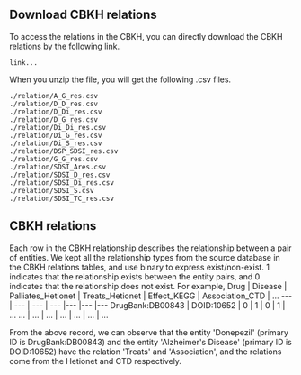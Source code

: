 ## Download CBKH relations
To access the relations in the CBKH, you can directly download the CBKH relations by the following link.
```
link...
```

When you unzip the file, you will get the following .csv files.
```
./relation/A_G_res.csv
./relation/D_D_res.csv
./relation/D_Di_res.csv
./relation/D_G_res.csv
./relation/Di_Di_res.csv
./relation/Di_G_res.csv
./relation/Di_S_res.csv
./relation/DSP_SDSI_res.csv
./relation/G_G_res.csv
./relation/SDSI_Ares.csv
./relation/SDSI_D_res.csv
./relation/SDSI_Di_res.csv
./relation/SDSI_S.csv
./relation/SDSI_TC_res.csv
```

## CBKH relations
Each row in the CBKH relationship describes the relationship between a pair of entities. We kept all the relationship types from the source database in the CBKH relations tables, and use binary to express exist/non-exist. 1 indicates that the relationship exists between the entity pairs, and 0 indicates that the relationship does not exist. For example,
Drug | Disease | Palliates_Hetionet | Treats_Hetionet | Effect_KEGG | Association_CTD | ... 
--- | --- | --- | --- |--- |--- |--- 
DrugBank:DB00843 | DOID:10652 | 0 | 1 | 0 | 1 | ...
... | ... | ... | ... | ... | ... | ... 

From the above record, we can observe that the entity 'Donepezil' (primary ID is DrugBank:DB00843) and the entity 'Alzheimer's Disease' (primary ID is DOID:10652) have the relation 'Treats' and 'Association', and the relations come from the Hetionet and CTD respectively.
